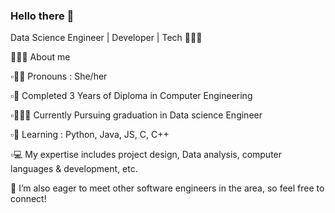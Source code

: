### Hello there 👋
Data Science Engineer | Developer | Tech 👩🏻‍💻

👩🏻‍🎓 About me

▫️👧🏻 Pronouns : She/her

▫️🏅 Completed 3 Years of Diploma in Computer Engineering

▫️🕵🏻‍♀️ Currently Pursuing graduation in Data science Engineer

▫️🌱 Learning : Python, Java, JS, C, C++

▫️💻 My expertise includes project design, Data analysis, computer languages & development, etc.

🤝 I’m also eager to meet other software engineers in the area, so feel free to connect!
<!--
**Ruchita-Patil/Ruchita-Patil** is a ✨ _special_ ✨ repository because its `README.md` (this file) appears on your GitHub profile.

Here are some ideas to get you started:

- 🔭 I’m currently working on ...
- 🌱 I’m currently learning about Data science
- 👯 I’m looking to collaborate on ...
- 🤔 I’m looking for help with ...
- 💬 Ask me about ...
- 📫 How to reach me: ...
- 😄 Pronouns: ...
- ⚡ Fun fact: ...
-->
